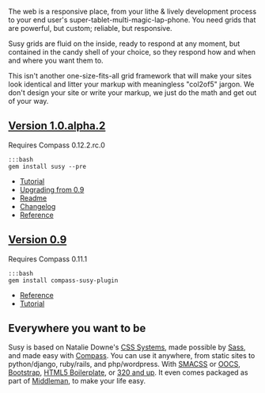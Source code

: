 The web is a responsive place, 
from your lithe & lively development process 
to your end user's super-tablet-multi-magic-lap-phone. 
You need grids that are powerful, but custom; 
reliable, but responsive.

Susy grids are fluid on the inside, 
ready to respond at any moment, 
but contained in the candy shell of your choice, 
so they respond how and when and where you want them to.

This isn't another one-size-fits-all grid framework 
that will make your sites look identical 
and litter your markup with meaningless "col2of5" jargon.
We don't design your site or write your markup,
we just do the math and get out of your way.

## [Version 1.0.alpha.2](https://rubygems.org/gems/susy)
Requires Compass 0.12.2.rc.0

    :::bash
    gem install susy --pre

- [Tutorial](/guides/getting-started/)
- [Upgrading from 0.9](https://github.com/ericam/susy/blob/master/CHANGELOG.mkdn#v10alpha0-may-7-2012)
- [Readme](https://github.com/ericam/susy/blob/master/README.mkdn)
- [Changelog](https://github.com/ericam/susy/blob/master/CHANGELOG.mkdn)
- [Reference](/guides/reference/)

## [Version 0.9](https://rubygems.org/gems/compass-susy-plugin)
Requires Compass 0.11.1

    :::bash
    gem install compass-susy-plugin

- [Reference](https://github.com/ericam/susy/blob/d5b2c7e3f2505a1063977d474379380c695da8f8/docs/tutorial.rst#building-a-grid-with-susy)
- [Tutorial](https://github.com/ericam/susy/blob/d5b2c7e3f2505a1063977d474379380c695da8f8/docs/tutorial.rst)

## Everywhere you want to be

Susy is based on Natalie Downe's [CSS Systems][sys], 
made possible by [Sass][sass], and made easy with [Compass][compass]. 
You can use it anywhere,
from static sites to python/django, ruby/rails, and php/wordpress. 
With [SMACSS][smacss] or [OOCS][oocss], [Bootstrap][bs], 
[HTML5 Boilerplate][html5bp], or [320 and up][320]. 
It even comes packaged as part of [Middleman][mm], to make your life easy.

[sys]: http://www.slideshare.net/nataliedowne/css-systems-presentation
[sass]: http://www.sass-lang.com/
[compass]: http://www.compass-style.org/
[smacss]: http://www.smacss.com/
[oocss]: http://www.oocss.org/
[bs]: http://twitter.github.com/bootstrap/
[html5bp]: http://www.html5boilerplate.com/
[320]: http://stuffandnonsense.co.uk/projects/320andup/
[mm]: http://www.middlemanapp.com/
